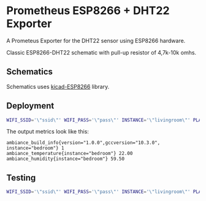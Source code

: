 # Prometheus ESP8266 + DHT22 Exporter

A Prometeus Exporter for the DHT22 sensor using ESP8266 hardware. 

Classic ESP8266-DHT22 schematic with pull-up resistor of 4,7k-10k omhs.

## Schematics

Schematics uses [kicad-ESP8266](https://github.com/jdunmire/kicad-ESP8266) library.


## Deployment

```bash
WIFI_SSID='\"ssid\"' WIFI_PASS='\"pass\"' INSTANCE='\"livingroom\"' PLATFORMIO_UPLOAD_PORT=192.168.1.2 pio run -t upload -e ota
```

The output metrics look like this:

```
ambiance_build_info{version="1.0.0",gccversion="10.3.0", instance="bedroom"} 1
ambiance_temperature{instance="bedroom"} 22.00
ambiance_humidity{instance="bedroom"} 59.50
```

## Testing

```bash
WIFI_SSID='\"ssid\"' WIFI_PASS='\"pass\"' INSTANCE='\"livingroom\"' PLATFORMIO_UPLOAD_PORT=192.168.1.2 pio run test
```
